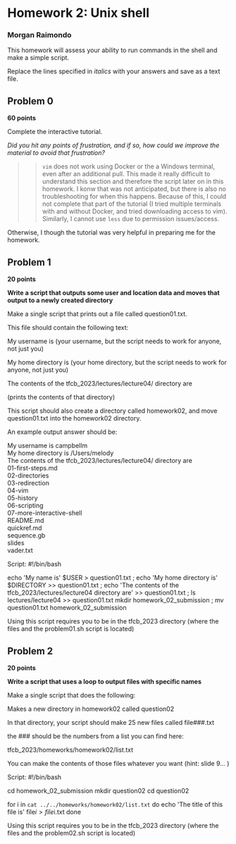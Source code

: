 # Homework 2: Unix shell
### Morgan Raimondo

This homework will assess your ability to run commands in the shell and make a simple script.

Replace the lines specified in _italics_ with your answers and save as a text file.


## Problem 0

**60 points**

Complete the interactive tutorial.

_Did you hit any points of frustration, and if so, how could we improve the material to avoid that frustration?_

>> `vim` does not work using Docker or the a Windows terminal, even after an additional pull. This made it really difficult to understand this section and therefore the script later on in this homework. I konw that was not anticipated, but there is also no troubleshooting for when this happens. Because of this, I could not complete that part of the tutorial (I tried multiple terminals with and without Docker, and tried downloading access to vim). Similarly, I cannot use `less` due to permission issues/access.

Otherwise, I though the tutorial was very helpful in preparing me for the homework.

## Problem 1

**20 points**

**Write a script that outputs some user and location data and moves that output to a newly created directory**

Make a single script that prints out a file called question01.txt. 

This file should contain the following text:

  My username is (your username, but the script needs to work for anyone, not just you)

  My home directory is (your home directory, but the script needs to work for anyone, not just you)

  The contents of the tfcb_2023/lectures/lecture04/ directory are

  (prints the contents of that directory)

This script should also create a directory called homework02, and move question01.txt into the homework02 directory.

An example output answer should be:

My username is campbellm <br>
My home directory is /Users/melody <br>
The contents of the tfcb_2023/lectures/lecture04/ directory are<br>
01-first-steps.md<br>
02-directories<br>
03-redirection<br>
04-vim<br>
05-history<br>
06-scripting<br>
07-more-interactive-shell<br>
README.md<br>
quickref.md<br>
sequence.gb<br>
slides<br>
vader.txt<br>

Script:
#!/bin/bash

echo 'My name is' $USER > question01.txt ;
echo 'My home directory is' $DIRECTORY >> question01.txt ;
echo 'The contents of the tfcb_2023/lectures/lecture04 directory are' >> question01.txt ;
ls lectures/lecture04 >> question01.txt
mkdir homework_02_submission ;
mv question01.txt homework_02_submission

Using this script requires you to be in the tfcb_2023 directory (where the files and the problem01.sh script is located)

## Problem 2

**20 points**

**Write a script that uses a loop to output files with specific names**


Make a single script that does the following:

Makes a new directory in homework02 called question02

In that directory, your script should make 25 new files called
file###.txt

the ### should be the numbers from a list you can find here:

tfcb_2023/homeworks/homework02/list.txt

You can make the contents of those files whatever you want (hint: slide 9... )

Script:
#!/bin/bash

cd homework_02_submission
mkdir question02
cd question02

for i in `cat ../../homeworks/homework02/list.txt`
do echo 'The title of this file is' file$i > file$i.txt
done

Using this script requires you to be in the tfcb_2023 directory (where the files and the problem02.sh script is located)

